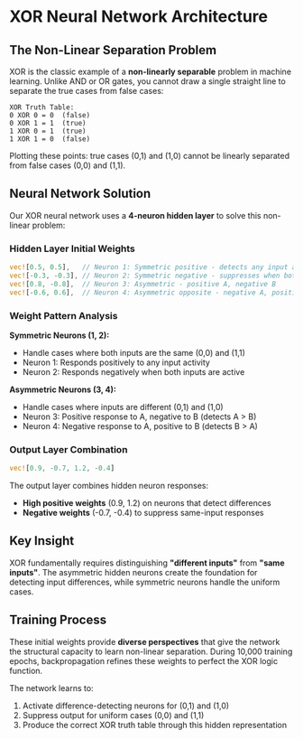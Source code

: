 # XOR Neural Network Architecture

## The Non-Linear Separation Problem

XOR is the classic example of a **non-linearly separable** problem in machine learning. Unlike AND or OR gates, you cannot draw a single straight line to separate the true cases from false cases:

```
XOR Truth Table:
0 XOR 0 = 0  (false)
0 XOR 1 = 1  (true) 
1 XOR 0 = 1  (true)
1 XOR 1 = 0  (false)
```

Plotting these points: true cases (0,1) and (1,0) cannot be linearly separated from false cases (0,0) and (1,1).

## Neural Network Solution

Our XOR neural network uses a **4-neuron hidden layer** to solve this non-linear problem:

### Hidden Layer Initial Weights

```rust
vec![0.5, 0.5],   // Neuron 1: Symmetric positive - detects any input activity
vec![-0.3, -0.3], // Neuron 2: Symmetric negative - suppresses when both active  
vec![0.8, -0.8],  // Neuron 3: Asymmetric - positive A, negative B
vec![-0.6, 0.6],  // Neuron 4: Asymmetric opposite - negative A, positive B
```

### Weight Pattern Analysis

**Symmetric Neurons (1, 2):**
- Handle cases where both inputs are the same (0,0) and (1,1)
- Neuron 1: Responds positively to any input activity
- Neuron 2: Responds negatively when both inputs are active

**Asymmetric Neurons (3, 4):**
- Handle cases where inputs are different (0,1) and (1,0)  
- Neuron 3: Positive response to A, negative to B (detects A > B)
- Neuron 4: Negative response to A, positive to B (detects B > A)

### Output Layer Combination

```rust
vec![0.9, -0.7, 1.2, -0.4]
```

The output layer combines hidden neuron responses:
- **High positive weights** (0.9, 1.2) on neurons that detect differences
- **Negative weights** (-0.7, -0.4) to suppress same-input responses

## Key Insight

XOR fundamentally requires distinguishing **"different inputs"** from **"same inputs"**. The asymmetric hidden neurons create the foundation for detecting input differences, while symmetric neurons handle the uniform cases.

## Training Process

These initial weights provide **diverse perspectives** that give the network the structural capacity to learn non-linear separation. During 10,000 training epochs, backpropagation refines these weights to perfect the XOR logic function.

The network learns to:
1. Activate difference-detecting neurons for (0,1) and (1,0)
2. Suppress output for uniform cases (0,0) and (1,1)
3. Produce the correct XOR truth table through this hidden representation
